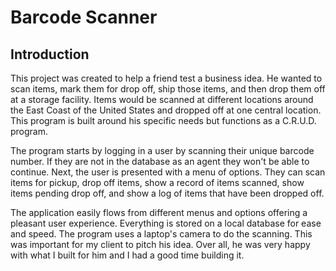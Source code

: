 # Barcode Scanner

## Introduction

This project was created to help a friend test a business idea. He wanted to scan items, mark them for drop off, ship those items, and then drop them off at a storage facility. Items would be scanned at different locations around the East Coast of the United States and dropped off at one central location. This program is built around his specific needs but functions as a C.R.U.D. program. 

The program starts by logging in a user by scanning their unique barcode number. If they are not in the database as an agent they won't be able to continue. Next, the user is presented with a menu of options. They can scan items for pickup, drop off items, show a record of items scanned, show items pending drop off, and show a log of items that have been dropped off.

The application easily flows from different menus and options offering a pleasant user experience. Everything is stored on a local database for ease and speed. The program uses a laptop's camera to do the scanning. This was important for my client to pitch his idea. Over all, he was very happy with what I built for him and I had a good time building it.

